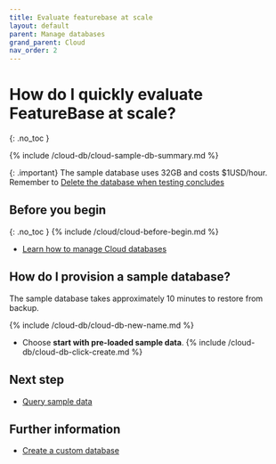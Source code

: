```yaml
---
title: Evaluate featurebase at scale
layout: default
parent: Manage databases
grand_parent: Cloud
nav_order: 2
---
```


# How do I quickly evaluate FeatureBase at scale?
{: .no_toc }

{% include /cloud-db/cloud-sample-db-summary.md %}

{: .important}
The sample database uses 32GB and costs $1USD/hour. Remember to [Delete the database when testing concludes](/docs/cloud/cloud-databases/cloud-db-delete)

## Before you begin
{: .no_toc }
{% include /cloud/cloud-before-begin.md %}
* [Learn how to manage Cloud databases](/docs/cloud/cloud-databases/cloud-db-manage)

## How do I provision a sample database?

The sample database takes approximately 10 minutes to restore from backup.

{% include /cloud-db/cloud-db-new-name.md %}
* Choose **start with pre-loaded sample data**.
{% include /cloud-db/cloud-db-click-create.md %}

## Next step

* [Query sample data](/docs/cloud/cloud-query/cloud-query-home)

## Further information

* [Create a custom database](/docs/cloud/cloud-databases/cloud-db-create-custom/)

